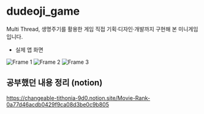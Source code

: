 # dudeoji_game
Multi Thread, 생명주기를 활용한 게임
직접 기획·디자인·개발까지 구현해 본 미니게임입니다.

+ 실제 앱 화면

![Frame 1](https://user-images.githubusercontent.com/42526264/147741903-048855c9-ef56-43c5-9d59-a75a4596603d.png)
![Frame 2](https://user-images.githubusercontent.com/42526264/147742040-69123a08-4046-4e11-a115-f66fd3793654.png)
![Frame 3](https://user-images.githubusercontent.com/42526264/147742054-c48ae616-18ff-437a-8931-034f1d0d720b.png)


## 공부했던 내용 정리 (notion)
https://changeable-tithonia-9d0.notion.site/Movie-Rank-0a77d46acdb0429f9ca08d3be0c9b805
